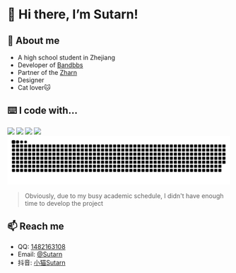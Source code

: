 # 👋 Hi there, I’m Sutarn!

## 👾 About me
- A high school student in Zhejiang
- Developer of [Bandbbs](https://www.bandbbs.cn/members/1222159/)
- Partner of the [Zharn](https://www.zharn.top/)
- Designer
- Cat lover🐱
## ⌨️ I code with…
![](https://img.shields.io/badge/Python-blue?logo=python&logoColor=white)
![](https://img.shields.io/badge/html-red?logo=html5&logoColor=white)
![](https://img.shields.io/badge/CSS3-1572B6?logo=css3&logoColor=white)
![](https://img.shields.io/badge/JavaScript-F7DF1E?logo=JavaScript&logoColor=white)
![](https://raw.githubusercontent.com/Sutarndd/Sutarndd/output/github-contribution-grid-snake-dark.svg)
> Obviously, due to my busy academic schedule, I didn't have enough time to develop the project
## 📫 Reach me
- QQ: [1482163108](https://message/?uin=1172715738)
- Email: [@Sutarn](mailto:sutarn@zharn.top)
- 抖音: [小猫Sutarn](https://www.douyin.com/user/MS4wLjABAAAAXCpPRT-fwJYtTzZxm6T7Pgnt4TLY-uqlvXNtJujceTA)